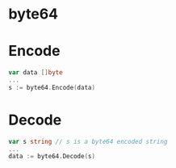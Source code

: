# byte64


# Encode


```go
var data []byte
...
s := byte64.Encode(data)
```

# Decode

```go
var s string // s is a byte64 encoded string
...
data := byte64.Decode(s)
```

